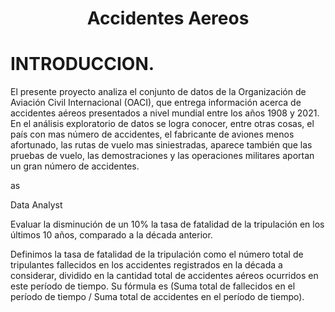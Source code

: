<h1 align="center"> Accidentes Aereos  </h1>


# INTRODUCCION.

El presente proyecto analiza el conjunto de datos de la Organización de Aviación Civil Internacional (OACI),
que entrega información acerca de accidentes aéreos presentados a nivel mundial entre los años 1908 y 2021. En el análisis exploratorio de datos se logra conocer, entre otras cosas, el país con mas número de accidentes, el fabricante de aviones menos afortunado, las rutas de vuelo mas siniestradas, aparece también que las pruebas de vuelo, las demostraciones y las operaciones militares aportan un gran número de accidentes.


as


















Data Analyst


Evaluar la disminución de un 10% la tasa de fatalidad de la tripulación en los últimos 10 años, comparado a la década anterior.

Definimos la tasa de fatalidad de la tripulación como el número total de tripulantes fallecidos en los accidentes registrados en la década a considerar, dividido en la cantidad total de accidentes aéreos ocurridos en este período de tiempo. Su fórmula es (Suma total de fallecidos en el período de tiempo / Suma total de accidentes en el período de tiempo).